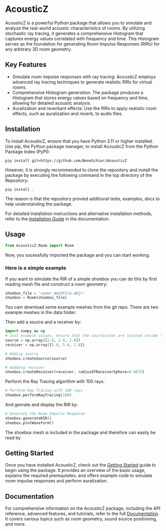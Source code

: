 # AcousticZ

AcousticZ is a powerful Python package that allows you to simulate and analyze the real-world acoustic characteristics of rooms. By utilizing stochastic ray tracing, it generates a comprehensive Histogram that captures energy values correlated with frequency and time. This Histogram serves as the foundation for generating Room Impulse Responses (RIRs) for any arbitrary 3D room geometry.

## Key Features

- Simulate room impulse responses with ray tracing: AcousticZ employs advanced ray tracing techniques to generate realistic RIRs for virtual rooms.
- Comprehensive Histogram generation: The package produces a Histogram that stores energy values based on frequency and time, allowing for detailed acoustic analysis.
- Auralization and reverbant effects: Use the RIRs to apply realistic room effects, such as auralization and reverb, to audio files.

## Installation

To install AcousticZ, ensure that you have Python 3.11 or higher installed. Use pip, the Python package manager, to install AcousticZ from the Python Package Index (PyPI):

```console
pip install git+https://github.com/BeneSchier/AcousticZ
```

However, it is strongly recommended to clone the repository and install the package by executing the following command in the top directory of the Repository:

```console
pip install .
```
The reason is that the repository provied additional tests, examples, docs to help understanding the package.

For detailed installation instructions and alternative installation methods, refer to the [Installation Guide](./docs/build/html/Installation.html) in the documentation.

## Usage
```python
from AcousticZ.Room import Room
```
Now, you sucessfully imported the package and you can start working.
### Here is a simple example

If you want to simulate the RIR of a simple shoebox you can do this by first reading mesh file and construct a room geometry:

```python
shoebox_file = '<your_meshfile.obj>'
shoebox = Room(shoebox_file)
```
You cam download some example meshes from the git repo. There are two example meshes in the data folder.

Then add a source and a receiver by:
```python
import numpy as np
# Just example values, ensure that the coordinates are located inside the room
source = np.array([2.0, 2.0, 2.0]) 
receiver = np.array([5.0, 5.0, 1.8])

# Adding source 
shoebox.createSource(source)

# Addding receiver
shoebox.createReceiver(receiver, radiusOfReceiverSphere=0.0875)
```

Perform the Ray Tracing algorithm with 100 rays:
```python
# Perform Ray Tracing with 100 rays
shoebox.performRayTracing(100)
```

And genrate and display the RIR by:
```python
# Generate the Room Impulse Response
shoebox.generateRIR()
shoebox.plotWaveform()
```

The shoebox mesh is included in the package and therefore can easily be read by 


## Getting Started

Once you have installed AcousticZ, check out the [Getting Started](./docs/build/html/GettingStarted.html) guide to begin using the package. It provides an overview of the basic usage, explains the required prerequisites, and offers example code to simulate room impulse responses and perform auralization.

## Documentation

For comprehensive information on the AcousticZ package, including the API reference, advanced features, and tutorials, refer to the full [Documentation](./docs/build/html/index.html). It covers various topics such as room geometry, sound source positioning, and more.
